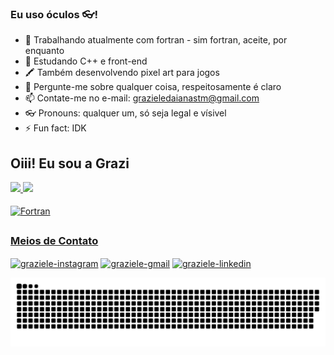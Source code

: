 ### Eu uso óculos 👓!

<!--
**grazuzu/grazuzu** is a ✨ _special_ ✨ repository because its `README.md` (this file) appears on your GitHub profile.
-->
- 🔭 Trabalhando atualmente com fortran - sim fortran, aceite, por enquanto
- 🌱 Estudando C++ e front-end
- 🖍️ Também desenvolvendo pixel art para jogos
- 💬 Pergunte-me sobre qualquer coisa, respeitosamente é claro
- 📫 Contate-me no e-mail: grazieledaianastm@gmail.com
- 👓 Pronouns: qualquer um, só seja legal e vísivel
- ⚡ Fun fact: IDK


## Oiii! Eu sou a Grazi
 <div>
  <a href="https://github.com/grazuzu">
  <img height="180em" src="https://github-readme-stats.vercel.app/api?username=grazuzu&show_icons=true&theme=tokyonight&include_all_commits=true&count_private=true"/>
  <img height="180em" src="https://github-readme-stats.vercel.app/api/top-langs/?username=grazuzu&layout=compact&langs_count=7&theme=tokyonight"/>
</div>
<div style="display: inline_block"><br>
  <img align="center" alt="Fortran" height="30" width="30" src="https://image.flaticon.com/icons/png/512/31/31715.png">
  
 
  <!--
<img align="center" alt="CSS" height="30" width="40" src="https://raw.githubusercontent.com/devicons/devicon/master/icons/css3/css3-original.svg">
  <img align="center" alt="Python" height="30" width="40" src="https://raw.githubusercontent.com/devicons/devicon/master/icons/python/python-original.svg">
  <img align="center" alt="Cpp" height="30" width="40" src="https://cdn.jsdelivr.net/gh/devicons/devicon/icons/cplusplus/cplusplus-original.svg">
<img align="right" alt="Rafa-yoda" src="https://cdn.discordapp.com/attachments/795358919417397249/825430589581688872/hi.gif">
-->
</div>
  
##
### Meios de Contato
<div> 
  <a href="https://instagram.com/grazi_sena_26" target="_blank"><img align="center" alt="graziele-instagram" height="25" width="25"  src="https://image.flaticon.com/icons/png/512/1409/1409946.png" target="_blank"></a>
  <a href="mailto:grazieledaianastm@gmail.com" target="_blank"><img align="center" alt="graziele-gmail" height="25" width="25" src="https://image.flaticon.com/icons/png/512/732/732200.png" target="_blank"></a> 
  <a href="https://www.linkedin.com/in/graziele-daiana-sena-de-sousa-1b8411204" target="_blank"><img align="center" alt="graziele-linkedin" height="25" width="25" src="https://image.flaticon.com/icons/png/512/174/174857.png" target="_blank"></a> 
 
![Snake animation](https://github.com/grazuzu/grazuzu/blob/output/github-contribution-grid-snake.svg)
 
</div>


